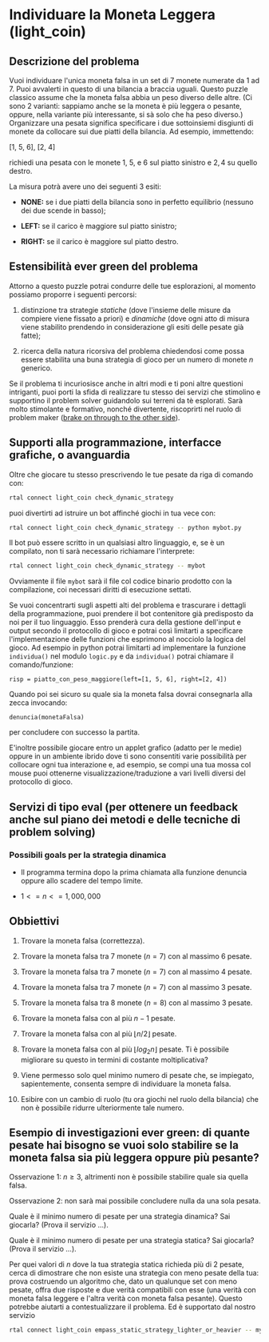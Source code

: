 # Individuare la Moneta Leggera (light_coin)

## Descrizione del problema

Vuoi individuare l'unica moneta falsa in un set di $7$ monete numerate da $1$ ad $7$. Puoi avvalerti in questo di una bilancia a braccia uguali.
Questo puzzle classico assume che la moneta falsa abbia un peso diverso delle altre. (Ci sono 2 varianti: sappiamo anche se la moneta è più leggera o pesante, oppure, nella variante più interessante, si sà solo che ha peso diverso.)
Organizzare una pesata significa specificare i due sottoinsiemi disgiunti di monete da collocare sui due piatti della bilancia. Ad esempio, immettendo:

[1, 5, 6], [2, 4]

richiedi una pesata con le monete $1$, $5$, e $6$ sul piatto sinistro e $2, 4$ su quello destro. 

La misura potrà avere uno dei seguenti 3 esiti:

- **NONE:** se i due piatti della bilancia sono in perfetto equilibrio (nessuno dei due scende in basso);

- **LEFT:** se il carico è maggiore sul piatto sinistro;

- **RIGHT:** se il carico è maggiore sul piatto destro.

## Estensibilità ever green del problema

Attorno a questo puzzle potrai condurre delle tue esplorazioni, al momento possiamo proporre i seguenti percorsi:

1. distinzione tra strategie _statiche_ (dove l'insieme delle misure da compiere viene fissato a priori) e _dinamiche_ (dove ogni atto di misura viene stabilito prendendo in considerazione gli esiti delle pesate già fatte);

2. ricerca della natura ricorsiva del problema chiedendosi come possa essere stabilita una buna strategia di gioco per un numero di monete $n$ generico.

Se il problema ti incuriosisce anche in altri modi e ti poni altre questioni intriganti, puoi porti la sfida di realizzare tu stesso dei servizi che stimolino e supportino il problem solver guidandolo sui terreni da tè esplorati. Sarà molto stimolante e formativo, nonché divertente, riscoprirti nel ruolo di problem maker ([brake on through to the other side](https://www.youtube.com/watch?v=-r679Hhs9Zs)).



## Supporti alla programmazione, interfacce grafiche, o avanguardia

Oltre che giocare tu stesso prescrivendo le tue pesate da riga di comando con:

```bash
rtal connect light_coin check_dynamic_strategy
```

puoi divertirti ad istruire un bot affinché giochi in tua vece con:

```bash
rtal connect light_coin check_dynamic_strategy -- python mybot.py
```

Il bot può essere scritto in un qualsiasi altro linguaggio, e, se è un compilato, non ti sarà necessario richiamare l'interprete:

```bash
rtal connect light_coin check_dynamic_strategy -- mybot
```

Ovviamente il file `mybot` sarà il file col codice binario prodotto con la compilazione, coi necessari diritti di esecuzione settati.  

Se vuoi concentrarti sugli aspetti alti del problema e trascurare i dettagli della programmazione, puoi prendere il bot contenitore già predisposto da noi per il tuo linguaggio. Esso prenderà cura della gestione dell'input e output secondo il protocollo di gioco e potrai così limitarti a specificare l'implementazione delle funzioni che esprimono al nocciolo la logica del gioco. Ad esempio in python potrai limitarti ad implementare la funzione `individua()` nel modulo `logic.py` e da `individua()` potrai chiamare il comando/funzione: 

```
risp = piatto_con_peso_maggiore(left=[1, 5, 6], right=[2, 4])
```

Quando poi sei sicuro su quale sia la moneta falsa dovrai consegnarla alla zecca invocando:
```
denuncia(monetaFalsa)
```
per concludere con successo la partita.

E'inoltre possibile giocare entro un applet grafico (adatto per le medie) oppure in un ambiente ibrido dove ti sono consentiti varie possibilità per collocare ogni tua interazione e, ad esempio, se compi una tua mossa col mouse puoi ottenerne visualizzazione/traduzione a vari livelli diversi del protocollo di gioco.

## Servizi di tipo eval (per ottenere un feedback anche sul piano dei metodi e delle tecniche di problem solving)


### Possibili goals per la strategia dinamica

- Il programma termina dopo la prima chiamata alla funzione denuncia oppure allo scadere del tempo limite.

- $1 <= n <= 1,000,000$

## Obbiettivi

1. Trovare la moneta falsa (correttezza).

2. Trovare la moneta falsa tra $7$ monete ($n = 7$) con al massimo $6$ pesate.

3. Trovare la moneta falsa tra $7$ monete ($n = 7$) con al massimo $4$ pesate.

4. Trovare la moneta falsa tra $7$ monete ($n = 7$) con al massimo $3$ pesate.

5. Trovare la moneta falsa tra $8$ monete ($n = 8$) con al massimo $3$ pesate.

6. Trovare la moneta falsa con al più $n - 1$ pesate.

7. Trovare la moneta falsa con al più $\lfloor n/2 \rfloor$ pesate.

8. Trovare la moneta falsa con al più $\lfloor log_2 n \rfloor$ pesate. Ti è possibile migliorare su questo in termini di costante moltiplicativa? 

9. Viene permesso solo quel minimo numero di pesate che, se impiegato, sapientemente, consenta sempre di individuare la moneta falsa.

10. Esibire con un cambio di ruolo (tu ora giochi nel ruolo della bilancia) che non è possibile ridurre ulteriormente tale numero.

## Esempio di investigazioni ever green: di quante pesate hai bisogno se vuoi solo stabilire se la moneta falsa sia più leggera oppure più pesante?

Osservazione 1: $n \geq 3$, altrimenti non è possibile stabilire quale sia quella falsa.

Osservazione 2: non sarà mai possibile concludere nulla da una sola pesata.

Quale è il minimo numero di pesate per una strategia dinamica? Sai giocarla? (Prova il servizio ...). 

Quale è il minimo numero di pesate per una strategia statica? Sai giocarla? (Prova il servizio ...).

Per quei valori di $n$ dove la tua strategia statica richieda più di $2$ pesate, cerca di dimostrare che non esiste una strategia con meno pesate della tua:
    prova costruendo un algoritmo che, dato un qualunque set con meno pesate, offra due risposte e due verità compatibili con esse (una verità con moneta falsa leggere e l'altra verità con moneta falsa pesante). Questo potrebbe aiutarti a contestualizzare il problema. Ed è supportato dal nostro servizio

```bash
rtal connect light_coin empass_static_strategy_lighter_or_heavier -- mybot
```


<!---
    strategia dinamica in 2 pesate:
        n=3k+r con r=1,2.
        1. confronta A contro B con |A|=|B|=k
        2. se A = B la falsa è tra le k+r rimanenti:
            le confronti contro k+r monete prese da A \cup B
           altrimenti:
               per stabilire se la falsa è in A o in B confronti A contro k delle rimanenti.
    strategia statica di 2 pesate quando r=0:
      si partizioni in A,B,C con |A|=|B|=|C|=k.
      1. A versus B
      2. A versus C
    strategia dinamica di 3 pesate quando r=1,2:
      applico la strategia statica di 2 pesate alle prime 3k monete
      se almeno una pesata sbilancia, allora la falsa è tra queste prime 3k monete e quindi l 2 psate bastano a determinare la verità.
      Altrimenti la falsa è tra le r monete rimanenti, che confronto (staticamente) con le prime r monete.  
-->

